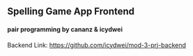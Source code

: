 ## Spelling Game App Frontend
#### pair programming by cananz & icydwei

Backend Link: https://github.com/icydwei/mod-3-prj-backend
